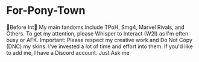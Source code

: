 # For-Pony-Town
🌈Before Int🌈 My main fandoms include TPoH, Smg4, Marvel Rivals, and Others. To get my attention, please Whisper to Interact (W2I) as I'm often busy or AFK.  Important: Please respect my creative work and Do Not Copy (DNC) my skins. I've invested a lot of time and effort into them.  If you'd like to add me, I have a Discord account. Just Ask me
